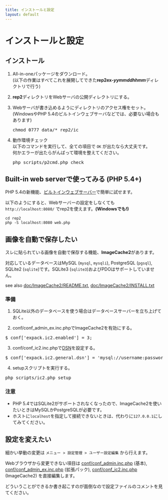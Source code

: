 ```yaml
---
title: インストールと設定
layout: default
---
```

# インストールと設定

## インストール

1. All-in-oneパッケージをダウンロード。  
   (以下の作業はすべてこれを展開してできた**rep2ex-*yymmddhhmm***ディレクトリで行う)

2. **rep2**ディレクトリをWebサーバの公開ディレクトリにする。

3. Webサーバが書き込めるようにディレクトリのアクセス権をセット。  
   (WindowsやPHP 5.4のビルトインウェブサーバなどでは、必要ない場合もあります)  
   <pre>chmod 0777 data/* rep2/ic</pre>

4. 動作環境チェック  
   以下のコマンドを実行して、全ての項目で `OK` が出たなら大丈夫です。  
   何かエラーが出たらがんばって環境を整えてください。
   <pre>php scripts/p2cmd.php check</pre>


## Built-in web serverで使ってみる (PHP 5.4+)

PHP 5.4の新機能、[ビルトインウェブサーバー](http://docs.php.net/manual/ja/features.commandline.webserver.php)で簡単に試せます。

以下のようにすると、Webサーバーの設定をしなくても `http://localhost:8080/` でrep2を使えます。**(Windowsでも!)**

    cd rep2
    php -S localhost:8080 web.php


## 画像を自動で保存したい

スレに貼られている画像を自動で保存する機能、**ImageCache2**があります。

対応しているデータベースはMySQL (`mysql`, `mysqli`), PostgreSQL (`pgsql`), SQLite2 (`sqlite`)です。SQLite3 (`sqlite3`)およびPDOはサポートしていません。

see also [doc/ImageCache2/README.txt](https://github.com/rsky/p2-php/blob/master/doc/ImageCache2/README.txt), [doc/ImageCache2/INSTALL.txt](https://github.com/rsky/p2-php/blob/master/doc/ImageCache2/INSTALL.txt)

### 準備

1. SQLite以外のデータベースを使う場合はデータベースサーバーを立ち上げておく。

2. conf/conf_admin_ex.inc.phpでImageCache2を有効にする。
  <pre>$_conf['expack.ic2.enabled'] = 3;</pre>

3. conf/conf_ic2.inc.phpで[DSN](http://pear.php.net/manual/ja/package.database.db.intro-dsn.php)を設定する。
  <pre>$_conf['expack.ic2.general.dsn'] = 'mysql://username:password@localhost:3306/database';</pre>

4. setupスクリプトを実行する。
  <pre>php scripts/ic2.php setup</pre>

### 注意

* PHP 5.4ではSQLite2がサポートされなくなったので、ImageCache2を使いたいときはMySQLかPostgreSQLが必要です。
* ホストに`localhost`を指定して接続できないときは、代わりに`127.0.0.1`にしてみてください。


## 設定を変えたい

細かい挙動の変更は `メニュー > 設定管理 > ユーザー設定編集` から行えます。

Webブラウザから変更できない項目は [conf/conf_admin.inc.php](https://github.com/rsky/p2-php/blob/master/conf/conf_admin.inc.php) (基本), [conf/conf_admin_ex.inc.php](https://github.com/rsky/p2-php/blob/master/conf/conf_admin_ex.inc.php) (拡張パック), [conf/conf_ic2.inc.php](https://github.com/rsky/p2-php/blob/master/conf/conf_ic2.inc.php) (ImageCache2) を直接編集します。

どういうことができるか書き起こすのが面倒なので設定ファイルのコメントを見てください。
